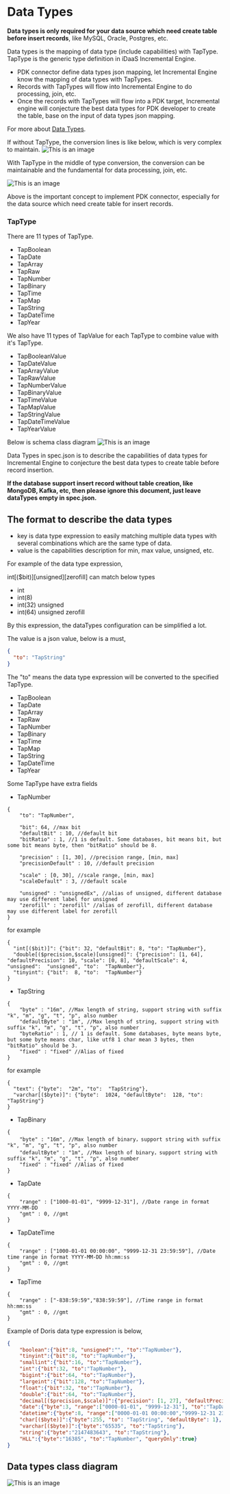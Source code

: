 # Data Types

**Data types is only required for your data source which need create table before insert records**, like MySQL, Oracle, Postgres, etc.

Data types is the mapping of data type (include capabilities) with TapType.   
TapType is the generic type definition in iDaaS Incremental Engine.

* PDK connector define data types json mapping, let Incremental Engine know the mapping of data types with TapTypes.
* Records with TapTypes will flow into Incremental Engine to do processing, join, etc.
* Once the records with TapTypes will flow into a PDK target, Incremental engine will conjecture the best data types for PDK developer to create the table, base on the input of data types json mapping.

For more about [Data Types](dataTypes.md).

If without TapType, the conversion lines is like below, which is very complex to maintain.
![This is an image](images/withoutTapType.png)

With TapType in the middle of type conversion, the conversion can be maintainable and the fundamental for data processing, join, etc.

![This is an image](images/withTapType.png)

Above is the important concept to implement PDK connector, especially for the data source which need create table for insert records.

### TapType
There are 11 types of TapType.
* TapBoolean
* TapDate
* TapArray
* TapRaw
* TapNumber
* TapBinary
* TapTime
* TapMap
* TapString
* TapDateTime
* TapYear

We also have 11 types of TapValue for each TapType to combine value with it's TapType.
* TapBooleanValue
* TapDateValue
* TapArrayValue
* TapRawValue
* TapNumberValue
* TapBinaryValue
* TapTimeValue
* TapMapValue
* TapStringValue
* TapDateTimeValue
* TapYearValue

Below is schema class diagram
![This is an image](images/schemaClassDiagram.png)


Data Types in spec.json is to describe the capabilities of data types for Incremental Engine to conjecture the best data types to create table before record insertion. 

**If the database support insert record without table creation, like MongoDB, Kafka, etc, then please ignore this document, just leave dataTypes empty in spec.json.**

## The format to describe the data types

- key is data type expression to easily matching multiple data types with several combinations which are the same type of data. 
- value is the capabilities description for min, max value, unsigned, etc. 
 
For example of the data type expression,

int[($bit)][unsigned][zerofill] can match below types 
- int
- int(8)
- int(32) unsigned
- int(64) unsigned zerofill

By this expression, the dataTypes configuration can be simplified a lot.  


The value is a json value, below is a must, 
```json
{
  "to": "TapString"
}
```
The "to" means the data type expression will be converted to the specified TapType. 
* TapBoolean
* TapDate
* TapArray
* TapRaw
* TapNumber
* TapBinary
* TapTime
* TapMap
* TapString
* TapDateTime
* TapYear

Some TapType have extra fields
* TapNumber
```text
{ 
    "to": "TapNumber",
  
    "bit": 64, //max bit
    "defaultBit" : 10, //default bit
    "bitRatio" : 1, //1 is default. Some databases, bit means bit, but some bit means byte, then "bitRatio" should be 8. 
    
    "precision" : [1, 30], //precision range, [min, max]
    "precisionDefault" : 10, //default precision
    
    "scale" : [0, 30], //scale range, [min, max]
    "scaleDefault" : 3, //default scale
    
    "unsigned" : "unsignedEx", //alias of unsigned, different database may use different label for unsigned
    "zerofill" : "zerofill" //alias of zerofill, different database may use different label for zerofill
}
```
for example

```text
{
  "int[($bit)]": {"bit": 32, "defaultBit": 8, "to": "TapNumber"},
  "double[($precision,$scale)[unsigned]": {"precision": [1, 64], "defaultPrecision": 10, "scale": [0, 8], "defaultScale": 4, "unsigned":  "unsigned", "to":  "TapNumber"},
  "tinyint": {"bit":  8, "to":  "TapNumber"}
}

```    
* TapString
```text
{
    "byte" : "16m", //Max length of string, support string with suffix "k", "m", "g", "t", "p", also number
    "defaultByte" : "1m", //Max length of string, support string with suffix "k", "m", "g", "t", "p", also number
    "byteRatio" : 1, // 1 is default. Some databases, byte means byte, but some byte means char, like utf8 1 char mean 3 bytes, then "bitRatio" should be 3. 
    "fixed" : "fixed" //Alias of fixed
}
```
for example
```text
{
  "text": {"byte":  "2m", "to":  "TapString"}, 
  "varchar[($byte)]": {"byte":  1024, "defaultByte":  128, "to":  "TapString"}
}
```
* TapBinary
```text
{
    "byte" : "16m", //Max length of binary，support string with suffix "k", "m", "g", "t", "p", also number
    "defaultByte" : "1m", //Max length of binary，support string with suffix "k", "m", "g", "t", "p", also number
    "fixed" : "fixed" //Alias of fixed
}
```
* TapDate
```text
{
    "range" : ["1000-01-01", "9999-12-31"], //Date range in format YYYY-MM-DD
    "gmt" : 0, //gmt
}
```
* TapDateTime
```text
{
    "range" : ["1000-01-01 00:00:00", "9999-12-31 23:59:59"], //Date time range in format YYYY-MM-DD hh:mm:ss
    "gmt" : 0, //gmt
}
```
* TapTime
```text
{
    "range" : ["-838:59:59","838:59:59"], //Time range in format hh:mm:ss
    "gmt" : 0, //gmt
}
```



Example of Doris data type expression is below, 
```json
{
    "boolean":{"bit":8, "unsigned":"", "to":"TapNumber"},
    "tinyint":{"bit":8, "to":"TapNumber"},
    "smallint":{"bit":16, "to":"TapNumber"},
    "int":{"bit":32, "to":"TapNumber"},
    "bigint":{"bit":64, "to":"TapNumber"},
    "largeint":{"bit":128, "to":"TapNumber"},
    "float":{"bit":32, "to":"TapNumber"},
    "double":{"bit":64, "to":"TapNumber"},
    "decimal[($precision,$scale)]":{"precision": [1, 27], "defaultPrecision": 10, "scale": [0, 9], "defaultScale": 0, "to": "TapNumber"},
    "date":{"byte":3, "range":["0000-01-01", "9999-12-31"], "to":"TapDate"},
    "datetime":{"byte":8, "range":["0000-01-01 00:00:00","9999-12-31 23:59:59"],"to":"TapDateTime"},
    "char[($byte)]":{"byte":255, "to": "TapString", "defaultByte": 1},
    "varchar[($byte)]":{"byte":"65535", "to":"TapString"},
    "string":{"byte":"2147483643", "to":"TapString"},
    "HLL":{"byte":"16385", "to":"TapNumber", "queryOnly":true}
}
```

## Data types class diagram
![This is an image](images/mappingClassDiagram.png)
